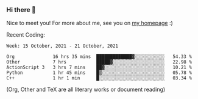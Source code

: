 ### Hi there 👋

Nice to meet you! For more about me, see you on [my homepage](https://jiayipan.me) :)


Recent Coding:
<!--START_SECTION:waka-->
```text
Week: 15 October, 2021 - 21 October, 2021

Org              16 hrs 35 mins  █████████████▓░░░░░░░░░░░   54.33 % 
Other            7 hrs           █████▓░░░░░░░░░░░░░░░░░░░   22.98 % 
ActionScript 3   3 hrs 7 mins    ██▓░░░░░░░░░░░░░░░░░░░░░░   10.21 % 
Python           1 hr 45 mins    █▒░░░░░░░░░░░░░░░░░░░░░░░   05.78 % 
C++              1 hr 1 min      █░░░░░░░░░░░░░░░░░░░░░░░░   03.34 % 
```
<!--END_SECTION:waka-->
(Org, Other and TeX are all literary works or document reading)
